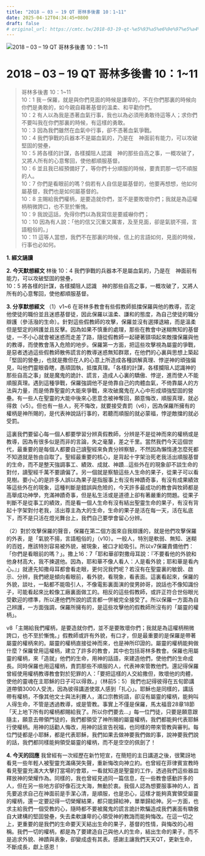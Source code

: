 ```yaml
---
title: "2018 – 03 – 19 QT 哥林多後書 10：1~11"
date: 2025-04-12T04:34:45+0800
draft: false
# original_url: https://cmtc.tw/2018-03-19-qt-%e5%93%a5%e6%9e%97%e5%a4%9a%e5%be%8c%e6%9b%b8-10%ef%bc%9a111
---
```


![2018 – 03 – 19 QT 哥林多後書 10：1\~11](/images/qt.jpg   "2018 – 03 – 19 QT 哥林多後書 10：1\~11")

# 2018 – 03 – 19 QT 哥林多後書 10：1\~11

> 哥林多後書 10：1\~11  
> 10：1 我－保羅，就是與你們見面的時候是謙卑的，不在你們那裏的時候向你們是勇敢的，如今親自藉著基督的溫柔、和平勸你們。  
> 10：2 有人以為我是憑著血氣行事，我也以為必須用勇敢待這等人；求你們不要叫我在你們那裏的時候，有這樣的勇敢。  
> 10：3 因為我們雖然在血氣中行事，卻不憑著血氣爭戰。  
> 10：4 我們爭戰的兵器本不是屬血氣的，乃是在　神面前有能力，可以攻破堅固的營壘，  
> 10：5 將各樣的計謀，各樣攔阻人認識　神的那些自高之事，一概攻破了，又將人所有的心意奪回，使他都順服基督。  
> 10：6 並且我已經預備好了，等你們十分順服的時候，要責罰那一切不順服的人。  
> 10：7 你們是看眼前的嗎？倘若有人自信是屬基督的，他要再想想，他如何屬基督，我們也是如何屬基督的。  
> 10：8 主賜給我們權柄，是要造就你們，並不是要敗壞你們；我就是為這權柄稍微誇口，也不至於慚愧。  
> 10：9 我說這話，免得你們以為我寫信是要威嚇你們；  
> 10：10 因為有人說：「他的信又沉重又厲害，及至見面，卻是氣貌不揚，言語粗俗的。」  
> 10：11 這等人當想，我們不在那裏的時候，信上的言語如何，見面的時候，行事也必如何。

**1. 經文誦讀**

**2.  今天默想經文**
林後 10：4 我們爭戰的兵器本不是屬血氣的，乃是在　神面前有能力，可以攻破堅固的營壘，  
10：5 將各樣的計謀，各樣攔阻人認識　神的那些自高之事，一概攻破了，又將人所有的心意奪回，使他都順服基督。

**3. 分享默想經文**
（1）v1\~6 在哥林多教會有些假教師抵擋保羅與他的教導，否定他使徒的職份並且迷惑基督徒，因此保羅以溫柔、謙和的態度，為自己使徒的職分辯護（參活潑的生命）。針對這些假教師的攻擊，保羅並沒有選擇退縮，而是溫柔但是堅定的辨護並且反擊。因為如果不慎重的處理，那些在教會中迷糊無知的基督徒，一不小心就會被迷惑而走差了路，隨從假教師一起硬著頸項起來敵擋保羅與他的教導，而使教會落入危險的地步。保羅第一方面，把這些攻擊視為屬靈的爭戰，是惡者透過這些假教師散佈謊言的教導迷惑無知群眾，在他們的心裏與思想上築起「堅固的營壘」，也就是撒但在人的心意上所造成各種誤解真理、悖逆神的頑強偏見，叫他們靈眼昏瞎，愚頑固執，抵擋真理。「各樣的計謀，各樣攔阻人認識神的那些自高之事」就是魔鬼的詭計、謊言，造成人心裏的驕傲、悖逆，進而使人不能順服真理。遇到這種爭戰，保羅強調他不是倚靠自己的肉體血氣，不倚靠屬人的方法與力量，而是倚靠聖靈的大能來爭戰，來攻破魔鬼在人心中形成頑強堅固的營壘。有一些人在聖靈的大能中後來心思意念被神奪回，願意悔改，順服真理，就必得救（v5）。但也有一些人，死不悔改，就要接受責罰（v6），因為保羅所擁有的權柄是神所賜的，是代表神說話行事的，若聽而順服的就必蒙福，悖逆敵擋的就必受罰。

這裏我們要留心每一個人都要學習分辨真假教師，分辨是不是從神而來的權柄或是教導，因為有很多似是而非的言論，失之毫釐，差之千里。當然我們今天這個世代，最重要的是每個人都要自己讀聖經來負責分辨察驗，不然因為懶惰連怎麼死都不知道就是咎由自取了。聖經最重要的核心，是背起十字架治死老我活出順服基督的生命，而不是整天強調事工、績效、成就、神蹟…這些外在的現象卻不談生命的對付，讀聖經千萬不要讀偏了。另一個就是察驗這些人生命的果子，從果子可以看見樹。要小心的是許多人誤以為果子是指服事上有沒有神蹟奇事，有沒有成果績效等這些外在的現象，這種判斷是錯誤與危險的，今天許多最成功的教會與牧師都是高舉成功神學，充滿神蹟奇事，但是私生活或是道德上卻有著嚴重的問題。從果子判斷不是從事工的績效，而是看一個人生命有沒有結出聖靈生命的果子，有沒有背起十字架對付老我，活出尊主為大的生命，生命的果子是活在每一天，活在私底下，而不是只活在燈光舞台上，我們自己要學會留心分辨。

（2）對於攻擊保羅的聲音，保羅在第二個方面來自我辯護的，就是他們攻擊保羅的外表，是「氣貌不揚，言語粗俗的」（v10）。一般人，特別是軟弱、無知、迷糊的百姓，應該特別容易被外貌，被現象，被口才給吸引。所以v7保羅責備他們：「你們是看眼前的嗎？」。撒上16：7「耶和華卻對撒母耳說：『不要看他的外貌和他身材高大，我不揀選他。因為，耶和華不像人看人：人是看外貌；耶和華是看內心。』」就連先知撒母耳都會看走眼，更何況我們呢？若沒有在聖靈裏的敏銳、啟示、分辨，我們總是傾向看眼前，看外貌，看現象，看表面。這裏看起來，保羅的外貌，談吐，一點都不能吸引人，不像電影裏面演的俊男帥哥，說話也不像知識份子，可能看起來比較像工廠裏面做工的。相反的這些假教師，或許正符合世俗眼光受歡迎的標準，所以連他們所說的謊言都一併被完全接受了。所以保羅一方面為自己辨護，一方面強調，保羅所擁有的，是這些攻擊他的假教師所沒有的「屬靈的權柄」。

v8「主賜給我們權柄，是要造就你們，並不是要敗壞你們；我就是為這權柄稍微誇口，也不至於慚愧。」假教師或許有外貌，有口才，但是最重要的是保羅是帶著屬靈的權柄來的。屬靈的權柄直接從神而來，也是神所印證的。屬靈的權柄能夠做什麼？保羅曾用這權柄，建立了許多的教會，其中也包括哥林多教會。保羅也用屬靈的權柄，來「造就」他們的生命，用神的話語，來建造他們，使他們的生命成長。同時保羅也用這權柄，責罰那些不順服的人，代表神來管教他們。還記得保羅曾經使用權柄教導教會對於犯罪的人：「要把這樣的人交給撒但，敗壞他的肉體，使他的靈魂在主耶穌的日子可以得救。」（林前5：5）我們也記得彼得在五旬節講道帶領3000人受洗，因為彼得講道使眾人感到「扎心」。耶穌也是同樣的，講話帶有權柄，不像其他文士與法利賽人，滿口宗教術語，卻沒有屬靈的權柄，能夠叫人得生命，不管是透過教導，或是管教。事實上不僅是保羅，馬太福音28章18節「天上地下所有的權柄都賜給我了。所以你們要去…」每一位門徒，只要是願意跟隨主，願意去帶領門徒的，我們都領受了神所賜的屬靈權柄，我們都能夠代表耶穌行使權柄。用神的話勸人悔改，用神的話宣告祝福，也同樣的帶來管教與審判。每位門徒都是小耶穌，都是代表耶穌，我們如果去做神要我們做的事，說神要我們說的話，我們都同樣能夠領受屬靈的權柄，而不是空空的佩劍了！

**4. 今天的回應**
我曾經有一次經歷在新竹短宣，在簡短的主日講道之後，很驚訝地看見一些年輕人被聖靈充滿痛哭失聲，重新悔改向神立約。也曾經在菲律賓宣教時看見聖靈充滿大大擊打當場的會眾，一看就知道是聖靈的工作，透過我們這些器皿釋放神的榮耀作為。同樣的，我也曾經見過同一篇信息，在一些教會感動許多的人，但在另一些地方卻好像石沈大海，無動於衷。我個人認為想要服事神的人，首先要追求自己在神面前是手潔心清，是順服，也是忠心，這樣才能夠真實領受屬靈的權柄，還一定要記得一切榮耀結果，都只能歸給神，單單歸給神。另一方面，也求主給我們一個受教的心，隨時都不要被魔鬼的謊言詭計欺騙造成我們裏面有驕傲自大建構的堅固營壘，失去柔軟謙卑的心領受神的教誨而能夠悔改。在這一切之上，更重要的是我們的生命要天天結出生命的果子，基督的性情，與悔改的心相稱。我們一切的權柄，都是為了要建造自己與他人的生命，結出生命的果子，而不是追求外貌、神蹟與表象，卻變成虛有其表。感謝主讓我們天天QT，更新生命，不斷成長，獻上感恩！
